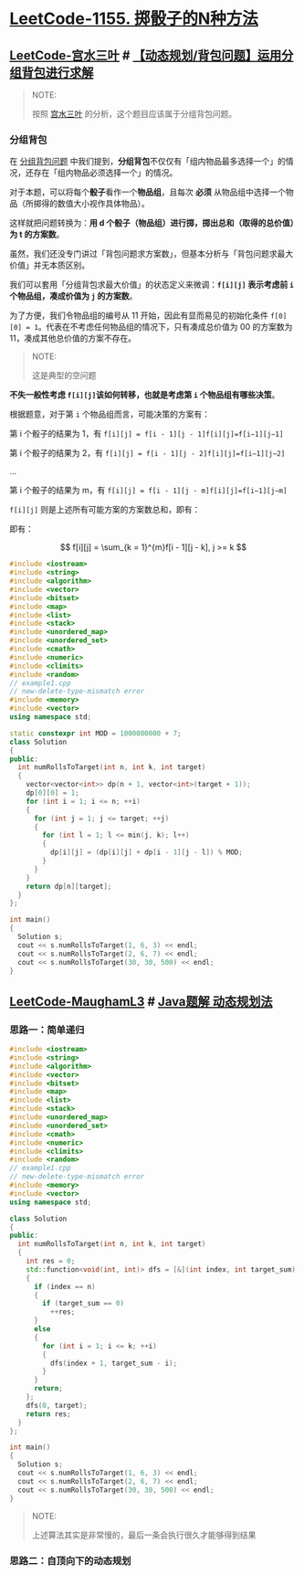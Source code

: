 # [LeetCode-1155. 掷骰子的N种方法](https://leetcode.cn/problems/number-of-dice-rolls-with-target-sum/)

## [LeetCode-宫水三叶](https://leetcode.cn/u/ac_oier/) # [【动态规划/背包问题】运用分组背包进行求解](https://leetcode.cn/problems/number-of-dice-rolls-with-target-sum/solution/dong-tai-gui-hua-bei-bao-wen-ti-yun-yong-axtf/)

> NOTE:
>
> 按照 [宫水三叶](https://leetcode.cn/u/ac_oier/) 的分析，这个题目应该属于分组背包问题。

### 分组背包

在 [分组背包问题](https://leetcode.cn/link/?target=https%3A%2F%2Fmp.weixin.qq.com%2Fs%3F__biz%3DMzU4NDE3MTEyMA%3D%3D%26mid%3D2247487504%26idx%3D1%26sn%3D9ac523ec0ac14c8634a229f8c3f919d7%26chksm%3Dfd9cbb0fcaeb32196b80a40e4408f6a7e2651167e0b9e31aa6d7c6109fbc2117340a59db12a1%26token%3D1936267333%26lang%3Dzh_CN%23rd) 中我们提到，**分组背包**不仅仅有「组内物品最多选择一个」的情况，还存在「组内物品必须选择一个」的情况。

对于本题，可以将每个**骰子**看作一个**物品组**，且每次 **必须** 从物品组中选择一个物品（所掷得的数值大小视作具体物品）。

这样就把问题转换为：**用 d 个骰子（物品组）进行掷，掷出总和（取得的总价值）为 t 的方案数**。

虽然，我们还没专门讲过「背包问题求方案数」，但基本分析与「背包问题求最大价值」并无本质区别。

我们可以套用「分组背包求最大价值」的状态定义来微调：**`f[i][j]` 表示考虑前 `i` 个物品组，凑成价值为 `j` 的方案数**。

为了方便，我们令物品组的编号从 11 开始，因此有显而易见的初始化条件 `f[0][0] = 1`。代表在不考虑任何物品组的情况下，只有凑成总价值为 00 的方案数为 11，凑成其他总价值的方案不存在。

> NOTE:
>
> 这是典型的空问题

**不失一般性考虑 `f[i][j]`该如何转移，也就是考虑第 `i` 个物品组有哪些决策**。

根据题意，对于第 `i` 个物品组而言，可能决策的方案有：

第 i 个骰子的结果为 1，有 `f[i][j] = f[i - 1][j - 1]f[i][j]=f[i−1][j−1]`

第 i 个骰子的结果为 2，有 `f[i][j] = f[i - 1][j - 2]f[i][j]=f[i−1][j−2]`

...

第 i 个骰子的结果为 m，有 `f[i][j] = f[i - 1][j - m]f[i][j]=f[i−1][j−m]`

`f[i][j]` 则是上述所有可能方案的方案数总和，即有：

即有：

$$
f[i][j] = \sum_{k = 1}^{m}f[i - 1][j - k], j >= k
$$

```c++
#include <iostream>
#include <string>
#include <algorithm>
#include <vector>
#include <bitset>
#include <map>
#include <list>
#include <stack>
#include <unordered_map>
#include <unordered_set>
#include <cmath>
#include <numeric>
#include <climits>
#include <random>
// example1.cpp
// new-delete-type-mismatch error
#include <memory>
#include <vector>
using namespace std;

static constexpr int MOD = 1000000000 + 7;
class Solution
{
public:
  int numRollsToTarget(int n, int k, int target)
  {
    vector<vector<int>> dp(n + 1, vector<int>(target + 1));
    dp[0][0] = 1;
    for (int i = 1; i <= n; ++i)
    {
      for (int j = 1; j <= target; ++j)
      {
        for (int l = 1; l <= min(j, k); l++)
        {
          dp[i][j] = (dp[i][j] + dp[i - 1][j - l]) % MOD;
        }
      }
    }
    return dp[n][target];
  }
};

int main()
{
  Solution s;
  cout << s.numRollsToTarget(1, 6, 3) << endl;
  cout << s.numRollsToTarget(2, 6, 7) << endl;
  cout << s.numRollsToTarget(30, 30, 500) << endl;
}
```



## [LeetCode-MaughamL3](https://leetcode.cn/u/maugahm-4/) # [Java题解 动态规划法](https://leetcode.cn/problems/number-of-dice-rolls-with-target-sum/solution/javati-jie-cong-jian-dan-di-gui-dao-ya-s-3jg7/)

### 思路一：简单递归



```c++
#include <iostream>
#include <string>
#include <algorithm>
#include <vector>
#include <bitset>
#include <map>
#include <list>
#include <stack>
#include <unordered_map>
#include <unordered_set>
#include <cmath>
#include <numeric>
#include <climits>
#include <random>
// example1.cpp
// new-delete-type-mismatch error
#include <memory>
#include <vector>
using namespace std;

class Solution
{
public:
  int numRollsToTarget(int n, int k, int target)
  {
    int res = 0;
    std::function<void(int, int)> dfs = [&](int index, int target_sum)
    {
      if (index == n)
      {
        if (target_sum == 0)
          ++res;
      }
      else
      {
        for (int i = 1; i <= k; ++i)
        {
          dfs(index + 1, target_sum - i);
        }
      }
      return;
    };
    dfs(0, target);
    return res;
  }
};

int main()
{
  Solution s;
  cout << s.numRollsToTarget(1, 6, 3) << endl;
  cout << s.numRollsToTarget(2, 6, 7) << endl;
  cout << s.numRollsToTarget(30, 30, 500) << endl;
}
```

> NOTE:
>
> 上述算法其实是非常慢的，最后一条会执行很久才能够得到结果

### 思路二：自顶向下的动态规划





